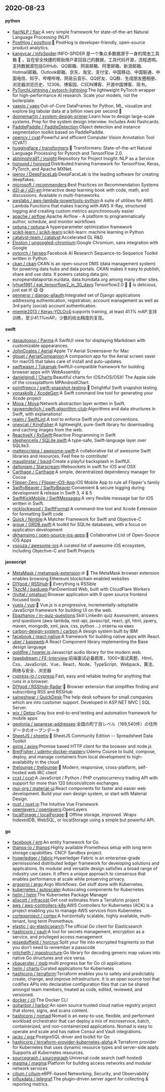 ## 2020-08-23

#### python
* [flairNLP / flair](https://github.com/flairNLP/flair):A very simple framework for state-of-the-art Natural Language Processing (NLP)
* [PostHog / posthog](https://github.com/PostHog/posthog):🦔
PostHog is developer-friendly, open-source product analytics.
* [kangvcar / InfoSpider](https://github.com/kangvcar/InfoSpider):INFO-SPIDER 是一个集众多数据源于一身的爬虫工具箱
🧰
，旨在安全快捷的帮助用户拿回自己的数据，工具代码开源，流程透明。支持数据源包括GitHub、QQ邮箱、网易邮箱、阿里邮箱、新浪邮箱、Hotmail邮箱、Outlook邮箱、京东、淘宝、支付宝、中国移动、中国联通、中国电信、知乎、哔哩哔哩、网易云音乐、QQ好友、QQ群、生成朋友圈相册、浏览器浏览历史、12306、博客园、CSDN博客、开源中国博客、简书。
* [PyTorchLightning / pytorch-lightning](https://github.com/PyTorchLightning/pytorch-lightning):The lightweight PyTorch wrapper for high-performance AI research. Scale your models, not the boilerplate.
* [vaexio / vaex](https://github.com/vaexio/vaex):Out-of-Core DataFrames for Python, ML, visualize and explore big tabular data at a billion rows per second
🚀
* [donnemartin / system-design-primer](https://github.com/donnemartin/system-design-primer):Learn how to design large-scale systems. Prep for the system design interview. Includes Anki flashcards.
* [PaddlePaddle / PaddleDetection](https://github.com/PaddlePaddle/PaddleDetection):Object detection and instance segmentation toolkit based on PaddlePaddle.
* [opencv / cvat](https://github.com/opencv/cvat):Powerful and efficient Computer Vision Annotation Tool (CVAT)
* [huggingface / transformers](https://github.com/huggingface/transformers):🤗
Transformers: State-of-the-art Natural Language Processing for Pytorch and TensorFlow 2.0.
* [abhimishra91 / insight](https://github.com/abhimishra91/insight):Repository for Project Insight: NLP as a Service
* [horovod / horovod](https://github.com/horovod/horovod):Distributed training framework for TensorFlow, Keras, PyTorch, and Apache MXNet.
* [iperov / DeepFaceLab](https://github.com/iperov/DeepFaceLab):DeepFaceLab is the leading software for creating deepfakes.
* [microsoft / recommenders](https://github.com/microsoft/recommenders):Best Practices on Recommendation Systems
* [d2l-ai / d2l-en](https://github.com/d2l-ai/d2l-en):Interactive deep learning book with code, math, and discussions. Available in multi-frameworks.
* [awslabs / aws-lambda-powertools-python](https://github.com/awslabs/aws-lambda-powertools-python):A suite of utilities for AWS Lambda Functions that makes tracing with AWS X-Ray, structured logging and creating custom metrics asynchronously easier
* [apache / airflow](https://github.com/apache/airflow):Apache Airflow - A platform to programmatically author, schedule, and monitor workflows
* [optuna / optuna](https://github.com/optuna/optuna):A hyperparameter optimization framework
* [scikit-learn / scikit-learn](https://github.com/scikit-learn/scikit-learn):scikit-learn: machine learning in Python
* [catalyst-team / catalyst](https://github.com/catalyst-team/catalyst):Accelerated DL R&D
* [Eloston / ungoogled-chromium](https://github.com/Eloston/ungoogled-chromium):Google Chromium, sans integration with Google
* [pytorch / fairseq](https://github.com/pytorch/fairseq):Facebook AI Research Sequence-to-Sequence Toolkit written in Python.
* [ckan / ckan](https://github.com/ckan/ckan):CKAN is an open-source DMS (data management system) for powering data hubs and data portals. CKAN makes it easy to publish, share and use data. It powers catalog.data.gov, europeandataportal.eu/data, data.humdata.org among many other sites.
* [lyhue1991 / eat_tensorflow2_in_30_days](https://github.com/lyhue1991/eat_tensorflow2_in_30_days):Tensorflow2.0
🍎
🍊
is delicious, just eat it!
😋
😋
* [pennersr / django-allauth](https://github.com/pennersr/django-allauth):Integrated set of Django applications addressing authentication, registration, account management as well as 3rd party (social) account authentication.
* [miemie2013 / Keras-YOLOv4](https://github.com/miemie2013/Keras-YOLOv4):supports training, at least 41.1% mAP.支持训练，至少41.1%mAP。少数的给出精度的复现。

#### swift
* [dasautoooo / Parma](https://github.com/dasautoooo/Parma):A SwiftUI view for displaying Markdown with customizable appearances.
* [JohnCoates / Aerial](https://github.com/JohnCoates/Aerial):Apple TV Aerial Screensaver for Mac
* [glouel / AerialCompanion](https://github.com/glouel/AerialCompanion):A companion app for the Aerial screen saver for macOS that takes care of install and auto-updates.
* [swiftwasm / Tokamak](https://github.com/swiftwasm/Tokamak):SwiftUI-compatible framework for building browser apps with WebAssembly
* [danielgindi / Charts](https://github.com/danielgindi/Charts):Beautiful charts for iOS/tvOS/OSX! The Apple side of the crossplatform MPAndroidChart.
* [pointfreeco / swift-snapshot-testing](https://github.com/pointfreeco/swift-snapshot-testing):📸
Delightful Swift snapshot testing.
* [yonaskolb / XcodeGen](https://github.com/yonaskolb/XcodeGen):A Swift command line tool for generating your Xcode project
* [Moya / Moya](https://github.com/Moya/Moya):Network abstraction layer written in Swift.
* [raywenderlich / swift-algorithm-club](https://github.com/raywenderlich/swift-algorithm-club):Algorithms and data structures in Swift, with explanations!
* [realm / SwiftLint](https://github.com/realm/SwiftLint):A tool to enforce Swift style and conventions.
* [onevcat / Kingfisher](https://github.com/onevcat/Kingfisher):A lightweight, pure-Swift library for downloading and caching images from the web.
* [ReactiveX / RxSwift](https://github.com/ReactiveX/RxSwift):Reactive Programming in Swift
* [stephencelis / SQLite.swift](https://github.com/stephencelis/SQLite.swift):A type-safe, Swift-language layer over SQLite3.
* [matteocrippa / awesome-swift](https://github.com/matteocrippa/awesome-swift):A collaborative list of awesome Swift libraries and resources. Feel free to contribute!
* [maustinstar / liquid](https://github.com/maustinstar/liquid):Create a playful backsplash in SwiftUI.
* [daltoniam / Starscream](https://github.com/daltoniam/Starscream):Websockets in swift for iOS and OSX
* [Carthage / Carthage](https://github.com/Carthage/Carthage):A simple, decentralized dependency manager for Cocoa
* [Flipper-Zero / Flipper-iOS-App](https://github.com/Flipper-Zero/Flipper-iOS-App):iOS Mobile App to rule all Flipper's family
* [SwiftyBeaver / SwiftyBeaver](https://github.com/SwiftyBeaver/SwiftyBeaver):Convenient & secure logging during development & release in Swift 3, 4 & 5
* [SwiftKickMobile / SwiftMessages](https://github.com/SwiftKickMobile/SwiftMessages):A very flexible message bar for iOS written in Swift.
* [nicklockwood / SwiftFormat](https://github.com/nicklockwood/SwiftFormat):A command-line tool and Xcode Extension for formatting Swift code
* [Quick / Nimble](https://github.com/Quick/Nimble):A Matcher Framework for Swift and Objective-C
* [groue / GRDB.swift](https://github.com/groue/GRDB.swift):A toolkit for SQLite databases, with a focus on application development
* [dkhamsing / open-source-ios-apps](https://github.com/dkhamsing/open-source-ios-apps):📱
Collaborative List of Open-Source iOS Apps
* [vsouza / awesome-ios](https://github.com/vsouza/awesome-ios):A curated list of awesome iOS ecosystem, including Objective-C and Swift Projects

#### javascript
* [MetaMask / metamask-extension](https://github.com/MetaMask/metamask-extension):🌐
🔌
The MetaMask browser extension enables browsing Ethereum blockchain enabled websites
* [DIYgod / RSSHub](https://github.com/DIYgod/RSSHub):🍰
Everything is RSSible
* [TkzcM / baiduwp](https://github.com/TkzcM/baiduwp):PanDownload Web, built with CloudFlare Workers
* [rtivital / omatsuri](https://github.com/rtivital/omatsuri):Browser application with 9 open source frontend focused tools
* [vuejs / vue](https://github.com/vuejs/vue):🖖
Vue.js is a progressive, incrementally-adoptable JavaScript framework for building UI on the web.
* [Ebazhanov / in-quiz-questions](https://github.com/Ebazhanov/in-quiz-questions):Skill Linkedin quiz Assessment, answers and questions (aws-lambda, rest-api, javascript, react, git, html, jquery, maven, mongodb, xml, java, css, python ...) ответы на квиз
* [carbon-design-system / carbon](https://github.com/carbon-design-system/carbon):A design system built by IBM
* [facebook / react-native](https://github.com/facebook/react-native):A framework for building native apps with React.
* [uber / baseweb](https://github.com/uber/baseweb):A React Component library implementing the Base design language
* [goldfire / howler.js](https://github.com/goldfire/howler.js):Javascript audio library for the modern web.
* [lgwebdream / FE-Interview](https://github.com/lgwebdream/FE-Interview):前端面试必备题库，1000+面试真题，Html、Css、JavaScript、Vue、React、Node、TypeScript、Webpack、算法、网络与安全、浏览器
* [cypress-io / cypress](https://github.com/cypress-io/cypress):Fast, easy and reliable testing for anything that runs in a browser.
* [DIYgod / RSSHub-Radar](https://github.com/DIYgod/RSSHub-Radar):🍰
Browser extension that simplifies finding and subscribing RSS and RSSHub
* [saineshwar / QuickDesk](https://github.com/saineshwar/QuickDesk):The help desk software for small companies which are into customer support. Developed in ASP.NET MVC | SQL Server.
* [wix / Detox](https://github.com/wix/Detox):Gray box end-to-end testing and automation framework for mobile apps
* [geolonia / japanese-addresses](https://github.com/geolonia/japanese-addresses):全国の町丁目レベル（189,540件）の住所データのオープンデータ
* [SheetJS / sheetjs](https://github.com/SheetJS/sheetjs):📗
SheetJS Community Edition -- Spreadsheet Data Toolkit
* [axios / axios](https://github.com/axios/axios):Promise based HTTP client for the browser and node.js
* [BretFisher / udemy-docker-mastery](https://github.com/BretFisher/udemy-docker-mastery):Udemy Course to build, compose, deploy, and manage containers from local development to high-availability in the cloud
* [thelounge / thelounge](https://github.com/thelounge/thelounge):💬
Modern, responsive, cross-platform, self-hosted web IRC client
* [ccxt / ccxt](https://github.com/ccxt/ccxt):A JavaScript / Python / PHP cryptocurrency trading API with support for more than 120 bitcoin/altcoin exchanges
* [mui-org / material-ui](https://github.com/mui-org/material-ui):React components for faster and easier web development. Build your own design system, or start with Material Design.
* [nuxt / nuxt.js](https://github.com/nuxt/nuxt.js):The Intuitive Vue Framework
* [openlayers / openlayers](https://github.com/openlayers/openlayers):OpenLayers
* [localForage / localForage](https://github.com/localForage/localForage):💾
Offline storage, improved. Wraps IndexedDB, WebSQL, or localStorage using a simple but powerful API.

#### go
* [facebook / ent](https://github.com/facebook/ent):An entity framework for Go
* [thanos-io / thanos](https://github.com/thanos-io/thanos):Highly available Prometheus setup with long term storage capabilities. CNCF Sandbox project.
* [hyperledger / fabric](https://github.com/hyperledger/fabric):Hyperledger Fabric is an enterprise-grade permissioned distributed ledger framework for developing solutions and applications. Its modular and versatile design satisfies a broad range of industry use cases. It offers a unique approach to consensus that enables performance at scale while preserving privacy.
* [argoproj / argo](https://github.com/argoproj/argo):Argo Workflows: Get stuff done with Kubernetes.
* [kubernetes / autoscaler](https://github.com/kubernetes/autoscaler):Autoscaling components for Kubernetes
* [helm / helm](https://github.com/helm/helm):The Kubernetes Package Manager
* [aliscott / infracost](https://github.com/aliscott/infracost):Get cost estimates from a Terraform project
* [aws / aws-controllers-k8s](https://github.com/aws/aws-controllers-k8s):AWS Controllers for Kubernetes (ACK) is a project enabling you to manage AWS services from Kubernetes
* [cortexproject / cortex](https://github.com/cortexproject/cortex):A horizontally scalable, highly available, multi-tenant, long term Prometheus.
* [elastic / go-elasticsearch](https://github.com/elastic/go-elasticsearch):The official Go client for Elasticsearch
* [hashicorp / vault](https://github.com/hashicorp/vault):A tool for secrets management, encryption as a service, and privileged access management
* [jesseduffield / horcrux](https://github.com/jesseduffield/horcrux):Split your file into encrypted fragments so that you don't need to remember a passcode
* [mitchellh / mapstructure](https://github.com/mitchellh/mapstructure):Go library for decoding generic map values into native Go structures and vice versa.
* [vbauerster / mpb](https://github.com/vbauerster/mpb):multi progress bar for Go cli applications
* [helm / charts](https://github.com/helm/charts):Curated applications for Kubernetes
* [hashicorp / terraform](https://github.com/hashicorp/terraform):Terraform enables you to safely and predictably create, change, and improve infrastructure. It is an open source tool that codifies APIs into declarative configuration files that can be shared amongst team members, treated as code, edited, reviewed, and versioned.
* [docker / cli](https://github.com/docker/cli):The Docker CLI
* [goharbor / harbor](https://github.com/goharbor/harbor):An open source trusted cloud native registry project that stores, signs, and scans content.
* [hashicorp / nomad](https://github.com/hashicorp/nomad):Nomad is an easy-to-use, flexible, and performant workload orchestrator that can deploy a mix of microservice, batch, containerized, and non-containerized applications. Nomad is easy to operate and scale and has native Consul and Vault integrations.
* [jackc / pgx](https://github.com/jackc/pgx):PostgreSQL driver and toolkit for Go
* [hashicorp / terraform-provider-kubernetes-alpha](https://github.com/hashicorp/terraform-provider-kubernetes-alpha):A Terraform provider for Kubernetes that uses dynamic resource types and server-side apply. Supports all Kubernetes resources.
* [sourcegraph / sourcegraph](https://github.com/sourcegraph/sourcegraph):Universal code search (self-hosted)
* [magma / magma](https://github.com/magma/magma):Platform for building access networks and modular network services
* [cilium / cilium](https://github.com/cilium/cilium):eBPF-based Networking, Security, and Observability
* [influxdata / telegraf](https://github.com/influxdata/telegraf):The plugin-driven server agent for collecting & reporting metrics.
